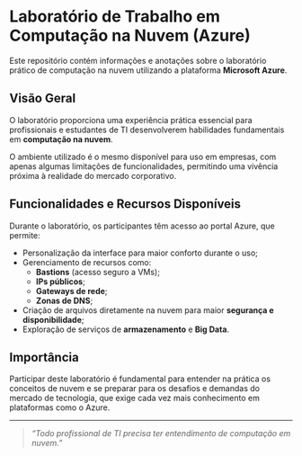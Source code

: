 # Laboratório de Trabalho em Computação na Nuvem (Azure)

Este repositório contém informações e anotações sobre o laboratório prático de computação na nuvem utilizando a plataforma **Microsoft Azure**.

## Visão Geral

O laboratório proporciona uma experiência prática essencial para profissionais e estudantes de TI desenvolverem habilidades fundamentais em **computação na nuvem**.

O ambiente utilizado é o mesmo disponível para uso em empresas, com apenas algumas limitações de funcionalidades, permitindo uma vivência próxima à realidade do mercado corporativo.

## Funcionalidades e Recursos Disponíveis

Durante o laboratório, os participantes têm acesso ao portal Azure, que permite:

- Personalização da interface para maior conforto durante o uso;
- Gerenciamento de recursos como:
  - **Bastions** (acesso seguro a VMs);
  - **IPs públicos**;
  - **Gateways de rede**;
  - **Zonas de DNS**;
- Criação de arquivos diretamente na nuvem para maior **segurança e disponibilidade**;
- Exploração de serviços de **armazenamento** e **Big Data**.

## Importância

Participar deste laboratório é fundamental para entender na prática os conceitos de nuvem e se preparar para os desafios e demandas do mercado de tecnologia, que exige cada vez mais conhecimento em plataformas como o Azure.

---

> _“Todo profissional de TI precisa ter entendimento de computação em nuvem.”_

